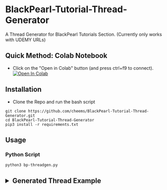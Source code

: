# BlackPearl-Tutorial-Thread-Generator
 A Thread Generator for BlackPearl Tutorials Section. (Currently only works with UDEMY URLs)

## Quick Method: Colab Notebook
- Click on the "Open in Colab" button (and press ctrl+f9 to connect).
<br><a href="https://colab.research.google.com/github/cheems/BlackPearl-Tutorial-Thread-Generator/blob/master/BlackPearl_Tutorial_Thread_Generator.ipynb" target="_blank"><img src="https://colab.research.google.com/assets/colab-badge.svg" alt="Open In Colab"/></a>
  

## Installation
- Clone the Repo and run the bash script
```
git clone https://github.com/cheems/BlackPearl-Tutorial-Thread-Generator.git
cd BlackPearl-Tutorial-Thread-Generator
pip3 install -r requirements.txt
```

## Usage

### Python Script
```
python3 bp-threadgen.py
```

<h2><details>
<summary>Generated Thread Example</summary>

![Screenshot](https://raw.githubusercontent.com/cheems/BlackPearl-Tutorial-Thread-Generator/master/src/Screenshot.jpg)

</details></h2>

